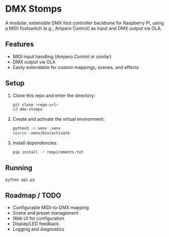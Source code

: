 # DMX Stomps

A modular, extensible DMX foot controller backbone for Raspberry Pi, using a MIDI footswitch (e.g., Ampero Control) as input and DMX output via OLA.

## Features

- MIDI input handling (Ampero Control or similar)
- DMX output via OLA
- Easily extendable for custom mappings, scenes, and effects

## Setup

1. Clone this repo and enter the directory:
   ```sh
   git clone <repo-url>
   cd dmx-stomps
   ```
2. Create and activate the virtual environment:
   ```sh
   python3 -m venv .venv
   source .venv/bin/activate
   ```
3. Install dependencies:
   ```sh
   pip install -r requirements.txt
   ```

## Running

```sh
python api.py
```

## Roadmap / TODO

- Configurable MIDI-to-DMX mapping
- Scene and preset management
- Web UI for configuration
- Display/LED feedback
- Logging and diagnostics
